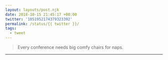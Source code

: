```yaml
---
layout: layouts/post.njk
date: 2018-10-15 21:45:17 +00:00
twitter: '1051952174379323392'
permalink: /status/{{ twitter }}/
tags: 
  - tweet
---
```


> Every conference needs big comfy chairs for naps.

---
